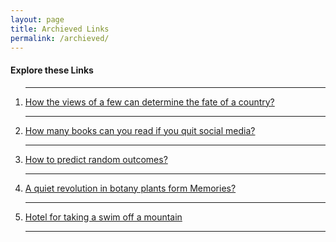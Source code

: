 ```yaml
---
layout: page
title: Archieved Links
permalink: /archieved/
---
```


<h4 class="display-5 text-center text-wrap">Explore these Links</h4>
<ol class="list-unstyled mb-0">
<hr>
<li><a class="list-group-item border-primary shadow" target="_blank" href="http://www.bbc.com/future/story/20190809-how-the-views-of-a-few-can-determine-the-fate-of-a-country?ocid=global_future_rss">How the views of a few can determine the fate of a country?</a></li>
<hr>
<li><a class="list-group-item" target="_blank" href="https://www.omnicalculator.com/everyday-life/social-media-time-alternatives">How many books can you read if you quit social media?</a></li>
<hr>
<li><a class="list-group-item" target="_blank" href="https://remysharp.com/2019/08/06/predictably-random">How to predict random outcomes?</a></li>
<hr>
<li><a class="list-group-item" target="_blank" href="https://getpocket.com/explore/item/a-quiet-revolution-in-botany-plants-form-memories?utm_source=pocket&utm_medium=email&utm_campaign=pockethits">A quiet revolution in botany plants form Memories?</a></li>
<hr>
<li><a class="list-group-item" target="_blank" href="http://www.fubiz.net/en/2019/08/07/breathtaking-concept-hotel-for-daredevils-2/?utm_source=feedly&utm_medium=webfeeds">Hotel for taking a swim off a mountain</a></li>
<hr>
</ol>